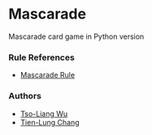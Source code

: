 # Mascarade
Mascarade card game in Python version

### Rule References
* [Mascarade Rule](http://rprod.com/uploads/file/MASCARADE_RULES_EN.pdf)

### Authors
* [Tso-Liang Wu](https://github.com/tsoliangwu0130)
* [Tien-Lung Chang](https://github.com/ShannaChang)
